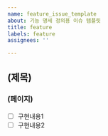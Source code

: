```yaml
---
name: feature_issue_template
about: 기능 명세 정의용 이슈 템플릿
title: feature
labels: feature
assignees: ''

---
```


## (제목)
### (페이지)
- [ ] 구현내용1
- [ ] 구현내용2
